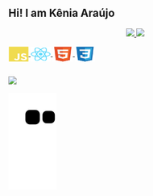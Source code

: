 ## Hi! I am Kênia Araújo

<div align="center">
  <a href="https://github.com/keniakfa">
  <img height="180em" src="https://github-readme-stats.vercel.app/api?username=keniakfa&show_icons=true&theme=dracula&include_all_commits=true&count_private=true"/>
  <img height="180em" src="https://github-readme-stats.vercel.app/api/top-langs/?username=keniakfa&layout=compact&langs_count=7&theme=dracula"/>
</div>
<div style="display: inline_block"><br>
  <img align="center" alt="ke-Js" height="30" width="40" src="https://raw.githubusercontent.com/devicons/devicon/master/icons/javascript/javascript-plain.svg">
  <img align="center" alt="ke-React" height="30" width="40" src="https://raw.githubusercontent.com/devicons/devicon/master/icons/react/react-original.svg">
  <img align="center" alt="ke-HTML" height="30" width="40" src="https://raw.githubusercontent.com/devicons/devicon/master/icons/html5/html5-original.svg">
  <img align="center" alt="ke-CSS" height="30" width="40" src="https://raw.githubusercontent.com/devicons/devicon/master/icons/css3/css3-original.svg">
  
  
  ##
 
<div> 
  
  <a href = "mailto:kenia.kfa@gmail.com"><img src="https://img.shields.io/badge/-Gmail-%23333?style=for-the-badge&logo=gmail&logoColor=white" target="_blank"></a>
  
  ![Snake animation](https://github.com/rafaballerini/rafaballerini/blob/output/github-contribution-grid-snake.svg)
 
</div>
